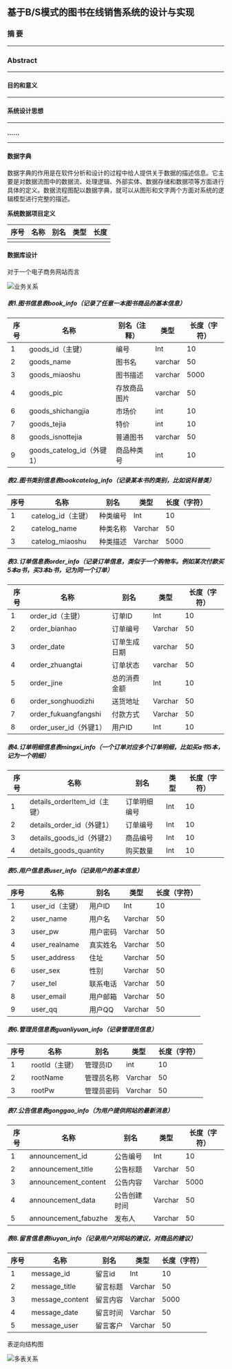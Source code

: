 

## 基于B/S模式的图书在线销售系统的设计与实现

### 摘 要



---

### **Abstract**



---

####  目的和意义



---

#### 系统设计思想



---



**......**

---

#### 数据字典

数据字典的作用是在软件分析和设计的过程中给人提供关于数据的描述信息。它主要是对数据流图中的数据流、处理逻辑、外部实体、数据存储和数据项等方面进行具体的定义。数据流程图配以数据字典，就可以从图形和文字两个方面对系统的逻辑模型进行完整的描述。

**系统数据项目定义**

| 序号 | 名称 | 别名 | 类型 | 长度 |
| ---- | ---- | ---- | ---- | ---- |
|      |      |      |      |      |





####  数据库设计

对于一个电子商务网站而言

![业务关系](https://github.com/YxYL6125/Nameless_Project/blob/main/images/%E4%B8%9A%E5%8A%A1%E5%85%B3%E7%B3%BB.png)

##### 表1.图书信息表book_info（记录了任意一本图书商品的基本信息）

| 序号 | 名称                      | 别名（注释） | 类型    | 长度（字符） |
| ---- | ------------------------- | ------------ | ------- | ------------ |
| 1    | goods_id（主键）          | 编号         | Int     | 10           |
| 2    | goods_name                | 图书名       | varchar | 50           |
| 3    | goods_miaoshu             | 图书描述     | varchar | 5000         |
| 4    | goods_pic                 | 存放商品图片 | varchar | 50           |
| 6    | goods_shichangjia         | 市场价       | int     | 10           |
| 7    | goods_tejia               | 特价         | int     | 10           |
| 8    | goods_isnottejia          | 普通图书     | varchar | 50           |
| 9    | goods_catelog_id（外键1） | 商品种类号   | int     | 10           |

##### 表2.图书类别信息表bookcatelog_info（记录某本书的类别，比如说科普类）

| 序号 | 名称               | 别名     | 类型    | 长度（字符） |
| ---- | ------------------ | -------- | ------- | ------------ |
| 1    | catelog_id（主键） | 种类编号 | Int     | 10           |
| 2    | catelog_name       | 种类名称 | Varchar | 50           |
| 3    | catelog_miaoshu    | 种类描述 | Varchar | 5000         |

##### 表3.订单信息表order_info（记录订单信息，类似于一个购物车。例如某次付款买5本a书，买3本b书，记为同一个订单）

| 序号 | 名称                   | 别名         | 类型    | 长度（字符） |
| ---- | ---------------------- | ------------ | ------- | ------------ |
| 1    | order_id（主键）       | 订单ID       | Int     | 10           |
| 2    | order_bianhao          | 订单编号     | Varchar | 50           |
| 3    | order_date             | 订单生成日期 | varchar | 50           |
| 4    | order_zhuangtai        | 订单状态     | varchar | 50           |
| 5    | order_jine             | 总的消费金额 | Int     | 10           |
| 6    | order_songhuodizhi     | 送货地址     | Varchar | 50           |
| 7    | order_fukuangfangshi   | 付款方式     | Varchar | 50           |
| 8    | order_user_id（外键1） | 用户ID       | Int     | 10           |

##### 表4.订单明细信息表mingxi_info（一个订单对应多个订单明细，比如买a书5本，记为一个明细）

| 序号 | 名称                         | 别名         | 类型 | 长度（字符） |
| ---- | ---------------------------- | ------------ | ---- | ------------ |
| 1    | details_orderItem_id（主键） | 订单明细编号 | Int  | 10           |
| 2    | details_order_id（外键1）    | 订单编号     | Int  | 10           |
| 3    | details_goods_id（外键2）    | 商品编号     | Int  | 10           |
| 4    | details_goods_quantity       | 购买数量     | Int  | 10           |

##### 表5.用户信息表user_info（记录用户的基本信息）

| 序号 | 名称            | 别名     | 类型    | 长度（字符） |
| ---- | --------------- | -------- | ------- | ------------ |
| 1    | user_id（主键） | 用户ID   | Int     | 10           |
| 2    | user_name       | 用户名   | Varchar | 50           |
| 3    | user_pw         | 用户密码 | Varchar | 50           |
| 4    | user_realname   | 真实姓名 | Varchar | 50           |
| 5    | user_address    | 住址     | Varchar | 50           |
| 6    | user_sex        | 性别     | Varchar | 50           |
| 7    | user_tel        | 联系电话 | Varchar | 50           |
| 8    | user_email      | 用户邮箱 | Varchar | 50           |
| 9    | user_qq         | 用户QQ   | Varchar | 50           |

##### 表6.管理员信息表guanliyuan_info（记录管理员信息）

| 序号 | 名称           | 别名       | 类型    | 长度（字符） |
| ---- | -------------- | ---------- | ------- | ------------ |
| 1    | rootId（主键） | 管理员ID   | int     | 10           |
| 2    | rootName       | 管理员名称 | Varchar | 50           |
| 3    | rootPw         | 管理员密码 | Varchar | 50           |

##### 表7.公告信息表gonggao_info（为用户提供网站的最新消息）

| 序号 | 名称                 | 别名         | 类型    | 长度（字符） |
| ---- | -------------------- | ------------ | ------- | ------------ |
| 1    | announcement_id      | 公告编号     | Int     | 10           |
| 2    | announcement_title   | 公告标题     | Varchar | 50           |
| 3    | announcement_content | 公告内容     | Varchar | 5000         |
| 4    | announcement_data    | 公告创建时间 | Varchar | 50           |
| 5    | announcement_fabuzhe | 发布人       | Varchar | 50           |

##### 表8.留言信息表liuyan_info（记录用户对网站的建议，对商品的建议）

| 序号 | 名称            | 别名     | 类型    | 长度（字符） |
| ---- | --------------- | -------- | ------- | ------------ |
| 1    | message_id      | 留言id   | Int     | 10           |
| 2    | message_title   | 留言标题 | Varchar | 50           |
| 3    | message_content | 留言内容 | Varchar | 5000         |
| 4    | message_date    | 留言时间 | Varchar | 50           |
| 5    | message_user    | 留言客户 | Varchar | 50           |

表逆向结构图

![多表关系](https://github.com/YxYL6125/Nameless_Project/blob/main/images/%E5%A4%9A%E8%A1%A8%E5%85%B3%E7%B3%BB.png)
